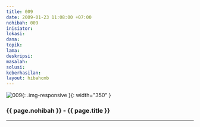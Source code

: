 ```yaml
---
title: 009
date: 2009-01-23 11:08:00 +07:00
nohibah: 009
inisiator: 
lokasi: 
dana: 
topik: 
lama: 
deskripsi: 
masalah: 
solusi: 
keberhasilan: 
layout: hibahcmb
---
```


![009](/static/img/hibahcmb/009.png){: .img-responsive }{: width="350" }

### {{ page.nohibah }} - {{ page.title }}

---
